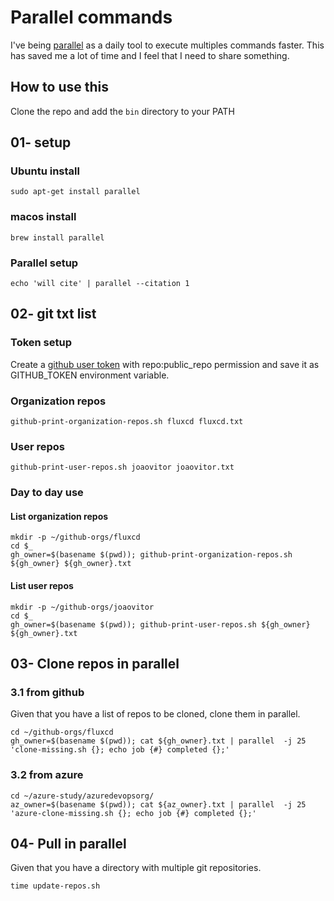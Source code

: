 # Parallel commands

I've being [parallel](https://www.gnu.org/software/parallel/) as a daily tool to execute multiples commands faster.
This has saved me a lot of time and I feel that I need to share something.

## How to use this

Clone the repo and add the `bin` directory to your PATH

## 01- setup

### Ubuntu install

```shell
sudo apt-get install parallel
```

### macos install

```shell
brew install parallel
```

### Parallel setup

```shell
echo 'will cite' | parallel --citation 1
```

## 02- git txt list

### Token setup

Create a [github user token](https://docs.github.com/en/free-pro-team@latest/github/authenticating-to-github/creating-a-personal-access-token) with repo:public_repo permission and save it as GITHUB_TOKEN environment variable.

### Organization repos

```shell
github-print-organization-repos.sh fluxcd fluxcd.txt
```

### User repos

```shell
github-print-user-repos.sh joaovitor joaovitor.txt
```

### Day to day use

#### List organization repos

```shell
mkdir -p ~/github-orgs/fluxcd
cd $_
gh_owner=$(basename $(pwd)); github-print-organization-repos.sh ${gh_owner} ${gh_owner}.txt
```

#### List user repos

```shell
mkdir -p ~/github-orgs/joaovitor
cd $_
gh_owner=$(basename $(pwd)); github-print-user-repos.sh ${gh_owner} ${gh_owner}.txt
```

## 03- Clone repos in parallel

### 3.1 from github

Given that you have a list of repos to be cloned, clone them in parallel.

```shell
cd ~/github-orgs/fluxcd
gh_owner=$(basename $(pwd)); cat ${gh_owner}.txt | parallel  -j 25 'clone-missing.sh {}; echo job {#} completed {};'
```

### 3.2 from azure

```shell
cd ~/azure-study/azuredevopsorg/
az_owner=$(basename $(pwd)); cat ${az_owner}.txt | parallel  -j 25 'azure-clone-missing.sh {}; echo job {#} completed {};'
```

## 04- Pull in parallel

Given that you have a directory with multiple git repositories.

```shell
time update-repos.sh
```
